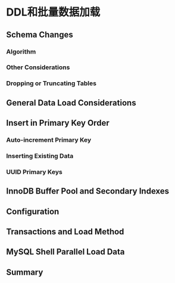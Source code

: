 # DDL和批量数据加载

## Schema Changes

### Algorithm

### Other Considerations

### Dropping or Truncating Tables

## General Data Load Considerations

## Insert in Primary Key Order

### Auto-increment Primary Key

### Inserting Existing Data

### UUID Primary Keys

## InnoDB Buffer Pool and Secondary Indexes

## Configuration

## Transactions and Load Method

## MySQL Shell Parallel Load Data

## Summary